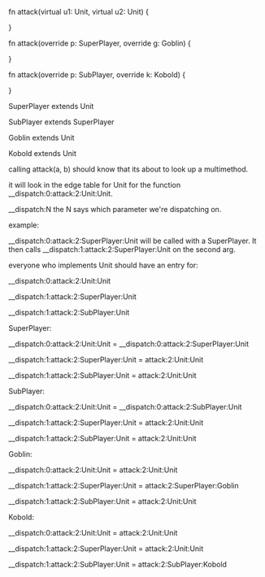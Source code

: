 fn attack(virtual u1: Unit, virtual u2: Unit) {

}

fn attack(override p: SuperPlayer, override g: Goblin) {

}

fn attack(override p: SubPlayer, override k: Kobold) {

}

SuperPlayer extends Unit

SubPlayer extends SuperPlayer

Goblin extends Unit

Kobold extends Unit

calling attack(a, b) should know that its about to look up a
multimethod.

it will look in the edge table for Unit for the function
\_\_dispatch:0:attack:2:Unit:Unit.

\_\_dispatch:N the N says which parameter we\'re dispatching on.

example:

\_\_dispatch:0:attack:2:SuperPlayer:Unit will be called with a
SuperPlayer. It then calls \_\_dispatch:1:attack:2:SuperPlayer:Unit on
the second arg.

everyone who implements Unit should have an entry for:

\_\_dispatch:0:attack:2:Unit:Unit

\_\_dispatch:1:attack:2:SuperPlayer:Unit

\_\_dispatch:1:attack:2:SubPlayer:Unit

SuperPlayer:

\_\_dispatch:0:attack:2:Unit:Unit =
\_\_dispatch:0:attack:2:SuperPlayer:Unit

\_\_dispatch:1:attack:2:SuperPlayer:Unit = attack:2:Unit:Unit

\_\_dispatch:1:attack:2:SubPlayer:Unit = attack:2:Unit:Unit

SubPlayer:

\_\_dispatch:0:attack:2:Unit:Unit =
\_\_dispatch:0:attack:2:SubPlayer:Unit

\_\_dispatch:1:attack:2:SuperPlayer:Unit = attack:2:Unit:Unit

\_\_dispatch:1:attack:2:SubPlayer:Unit = attack:2:Unit:Unit

Goblin:

\_\_dispatch:0:attack:2:Unit:Unit = attack:2:Unit:Unit

\_\_dispatch:1:attack:2:SuperPlayer:Unit = attack:2:SuperPlayer:Goblin

\_\_dispatch:1:attack:2:SubPlayer:Unit = attack:2:Unit:Unit

Kobold:

\_\_dispatch:0:attack:2:Unit:Unit = attack:2:Unit:Unit

\_\_dispatch:1:attack:2:SuperPlayer:Unit = attack:2:Unit:Unit

\_\_dispatch:1:attack:2:SubPlayer:Unit = attack:2:SubPlayer:Kobold
